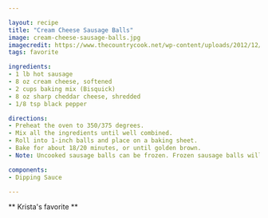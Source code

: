 ```yaml
---

layout: recipe
title: "Cream Cheese Sausage Balls"
image: cream-cheese-sausage-balls.jpg
imagecredit: https://www.thecountrycook.net/wp-content/uploads/2012/12/Cream-Cheese-Sausage-Balls.jpg
tags: favorite

ingredients:
- 1 lb hot sausage
- 8 oz cream cheese, softened
- 2 cups baking mix (Bisquick)
- 8 oz sharp cheddar cheese, shredded
- 1/8 tsp black pepper

directions:
- Preheat the oven to 350/375 degrees.
- Mix all the ingredients until well combined.
- Roll into 1-inch balls and place on a baking sheet.
- Bake for about 18/20 minutes, or until golden brown.
- Note: Uncooked sausage balls can be frozen. Frozen sausage balls will take a few minutes longer to cook.

components:
- Dipping Sauce

---
```


** Krista's favorite **